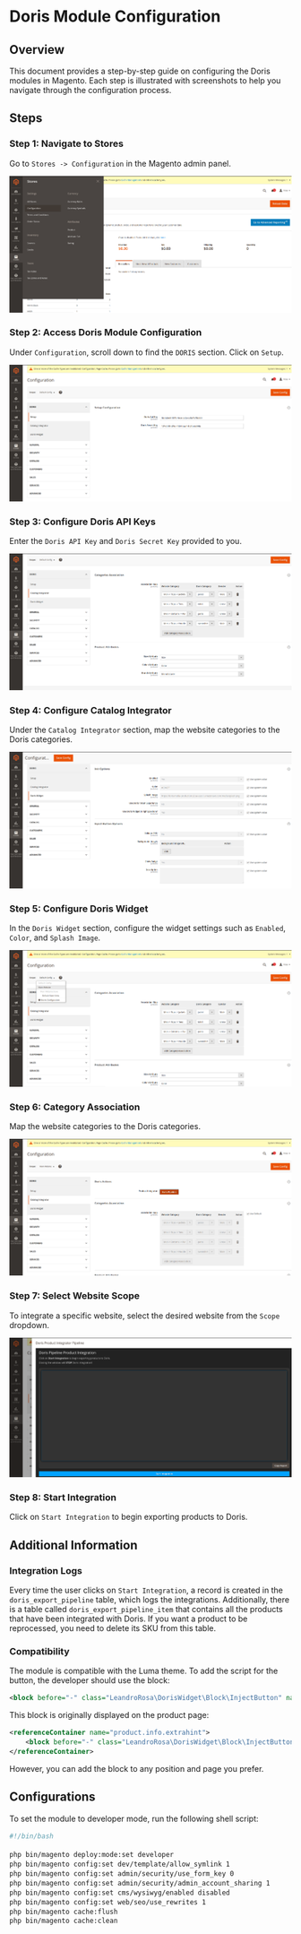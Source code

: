 # Doris Module Configuration

## Overview

This document provides a step-by-step guide on configuring the Doris modules in Magento. Each step is illustrated with screenshots to help you navigate through the configuration process.

## Steps

### Step 1: Navigate to Stores

Go to `Stores -> Configuration` in the Magento admin panel.

![Step 1](https://raw.githubusercontent.com/leandro-rosa/module-doris-package/main/images/2024-07-30_08-14-50.png)

### Step 2: Access Doris Module Configuration

Under `Configuration`, scroll down to find the `DORIS` section. Click on `Setup`.

![Step 2](https://raw.githubusercontent.com/leandro-rosa/module-doris-package/main/images/2024-07-30_08-14-59.png)

### Step 3: Configure Doris API Keys

Enter the `Doris API Key` and `Doris Secret Key` provided to you.

![Step 3](https://raw.githubusercontent.com/leandro-rosa/module-doris-package/main/images/2024-07-30_08-15-08.png)

### Step 4: Configure Catalog Integrator

Under the `Catalog Integrator` section, map the website categories to the Doris categories.

![Step 4](https://raw.githubusercontent.com/leandro-rosa/module-doris-package/main/images/2024-07-30_08-15-18.png)

### Step 5: Configure Doris Widget

In the `Doris Widget` section, configure the widget settings such as `Enabled`, `Color`, and `Splash Image`.

![Step 5](https://raw.githubusercontent.com/leandro-rosa/module-doris-package/main/images/2024-07-30_08-15-31.png)

### Step 6: Category Association

Map the website categories to the Doris categories.

![Step 6](https://raw.githubusercontent.com/leandro-rosa/module-doris-package/main/images/2024-07-30_08-15-40.png)

### Step 7: Select Website Scope

To integrate a specific website, select the desired website from the `Scope` dropdown.

![Step 7](https://raw.githubusercontent.com/leandro-rosa/module-doris-package/main/images/2024-07-30_08-15-57.png)

### Step 8: Start Integration

Click on `Start Integration` to begin exporting products to Doris.

## Additional Information

### Integration Logs

Every time the user clicks on `Start Integration`, a record is created in the `doris_export_pipeline` table, which logs the integrations. Additionally, there is a table called `doris_export_pipeline_item` that contains all the products that have been integrated with Doris. If you want a product to be reprocessed, you need to delete its SKU from this table.

### Compatibility

The module is compatible with the Luma theme. To add the script for the button, the developer should use the block:

```xml
<block before="-" class="LeandroRosa\DorisWidget\Block\InjectButton" name="product.doris_inject_button" template="LeandroRosa_DorisWidget::inject-button.phtml" />
```

This block is originally displayed on the product page:

```xml
<referenceContainer name="product.info.extrahint">
    <block before="-" class="LeandroRosa\DorisWidget\Block\InjectButton" name="product.doris_inject_button" template="LeandroRosa_DorisWidget::inject-button.phtml" />
</referenceContainer>
```

However, you can add the block to any position and page you prefer.

## Configurations

To set the module to developer mode, run the following shell script:

```sh
#!/bin/bash

php bin/magento deploy:mode:set developer
php bin/magento config:set dev/template/allow_symlink 1
php bin/magento config:set admin/security/use_form_key 0
php bin/magento config:set admin/security/admin_account_sharing 1
php bin/magento config:set cms/wysiwyg/enabled disabled
php bin/magento config:set web/seo/use_rewrites 1
php bin/magento cache:flush
php bin/magento cache:clean
```
```
